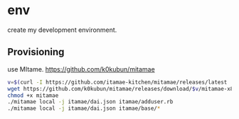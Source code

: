 # env

create my development environment.

## Provisioning

use MItame.
https://github.com/k0kubun/mitamae

```sh
v=$(curl -I https://github.com/itamae-kitchen/mitamae/releases/latest | grep Location | awk -F'tag/' '{print $2}' | sed -e 's/\r$//')
wget https://github.com/k0kubun/mitamae/releases/download/$v/mitamae-x86_64-linux -O mitamae
chmod +x mitamae
./mitamae local -j itamae/dai.json itamae/adduser.rb
./mitamae local -j itamae/dai.json itamae/base/*
```

